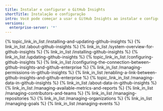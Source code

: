 ```yaml
---
title: Instalar e configurar o GitHub Insights
shortTitle: Instalação e configuração
intro: Você pode começar a usar o GitHub Insights ao instalar e configurar o aplicativo.
versions:
  enterprise-server: '*'
---
```


{% topic_link_in_list /installing-and-updating-github-insights %}
    {% link_in_list /about-github-insights %}
    {% link_in_list /system-overview-for-github-insights %}
    {% link_in_list /installing-github-insights %}
    {% link_in_list /updating-github-insights %}
{% topic_link_in_list /configuring-github-insights %}
    {% link_in_list /configuring-the-connection-between-github-insights-and-github-enterprise %}
    {% link_in_list /managing-permissions-in-github-insights %}
    {% link_in_list /enabling-a-link-between-github-insights-and-github-enterprise %}
{% topic_link_in_list /managing-data-in-github-insights %}
    {% link_in_list /about-data-in-github-insights %}
    {% link_in_list /managing-available-metrics-and-reports %}
    {% link_in_list /managing-contributors-and-teams %}
    {% link_in_list /managing-repositories %}
    {% link_in_list /managing-organizations %}
    {% link_in_list /managing-goals %}
    {% link_in_list /managing-events %}
